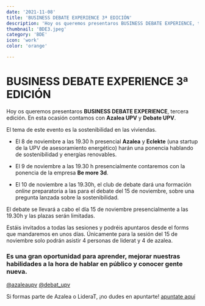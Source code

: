 ```yaml
---
date: '2021-11-08'
title: 'BUSINESS DEBATE EXPERIENCE 3ª EDICIÓN'
description: 'Hoy os queremos presentaros BUSINESS DEBATE EXPERIENCE, tercera edición. En esta ocasión contamos con Azalea UPV y Debate UPV. El tema de este evento es la sostenibilidad en las viviendas.'
thumbnail: 'BDE3.jpeg'
category: 'BDE'
icon: 'work'
color: 'orange'

---
```

# BUSINESS DEBATE EXPERIENCE 3ª EDICIÓN

Hoy os queremos presentaros **BUSINESS DEBATE EXPERIENCE**, tercera edición. En esta ocasión contamos con **Azalea UPV** y **Debate UPV**.

El tema de este evento es la sostenibilidad en las viviendas.

- El 8 de noviembre a las 19.30 h presencial **Azalea** y **Eclekte** (una startup de la UPV de asesoramiento energético) harán una ponencia hablando de sostenibilidad y energías renovables.

- El 9 de noviembre a las 19.30 h presencialmente contaremos con la ponencia de la empresa **Be more 3d**.

- El 10 de noviembre a las 19.30h, el club de debate dará una formación *online* preparatoria a las para el debate del 15 de noviembre, sobre una pregunta lanzada sobre la sostenibilidad.

El debate se llevará a cabo el día 15 de noviembre presencialmente a las 19.30h y las plazas serán limitadas.

Estáis invitados a todas las sesiones y podréis apuntaros desde el forms que mandaremos en unos días. Únicamente para la sesión del 15 de noviembre solo podrán asistir 4 personas de liderat y 4 de azalea.

### Es una gran oportunidad para aprender, mejorar nuestras habilidades a la hora de hablar en público y conocer gente nueva.

[@azaleaupv](https://www.instagram.com/azaleaupv/) [@debat_upv](https://www.instagram.com/debat_upv/)

Si formas parte de Azalea o LideraT, ¡no dudes en apuntarte!
[apuntate aquí](https://forms.gle/HLs7mDNCiXCNSJMJ7)


